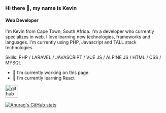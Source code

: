 ### Hi there 👋, my name is Kevin
#### Web Developer
I'm Kevin from Cape Town, South Africa. I'm a developer who currently specializes in web. I love learning new technologies, frameworks and languages. I'm currently using PHP, Javascript and TALL stack technologies.

Skills: PHP / LARAVEL / JAVASCRIPT / VUE JS / ALPINE JS / HTML / CSS / MYSQL

- 🔭 I’m currently working on this page. 
- 🌱 I’m currently learning React  


[<img src='https://cdn.jsdelivr.net/npm/simple-icons@3.0.1/icons/github.svg' alt='github' height='40'>](https://github.com/KKing013)  

[![Anurag's GitHub stats](https://github-readme-stats.vercel.app/api?username=KKing013)](https://github.com/anuraghazra/github-readme-stats)
